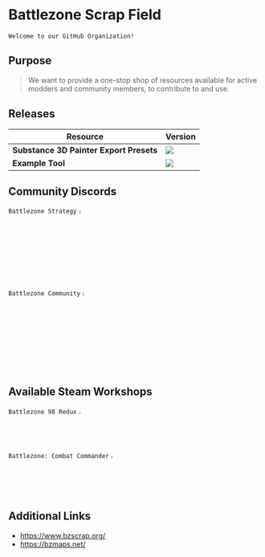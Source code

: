 # Battlezone Scrap Field
```
Welcome to our GitHub Organization!
```

## Purpose
> We want to provide a one-stop shop of resources available for active modders and community members, to contribute to and use.

## Releases
<!-- RELEASES -->
| Resource | Version |
| --- | --- |
| **Substance 3D Painter Export Presets** | <a href='https://github.com/BattlezoneHub/BZ-Substance3DPainter-Export-Presets/releases'><img src='https://img.shields.io/github/v/release/BattlezoneHub/BZ-Substance3DPainter-Export-Presets?color=b86302&label=version&style=for-the-badge&&logo=git&labelColor=222f40'> |
| **Example Tool** | <a href='https://github.com/BattlezoneHub/BZ-Substance3DPainter-Export-Presets/releases'><img src='https://img.shields.io/github/v/release/BattlezoneHub/BZ-Substance3DPainter-Export-Presets?color=b86302&label=version&style=for-the-badge&&logo=git&labelColor=222f40'> |

## Community Discords
`Battlezone Strategy`
<a href="https://www.discord.gg/JmgXdvwm6Y"><code><img width="4%" src="https://img.icons8.com/?size=512&id=30998&format=png" title="Discord"></code></a>
<br>
`Battlezone Community`
<a href="https://www.discord.gg/battlezone-271066904284758027"><code><img width="4%" src="https://img.icons8.com/?size=512&id=30998&format=png" title="Discord"></code></a>

## Available Steam Workshops
`Battlezone 98 Redux`
<a href="https://steamcommunity.com/app/301650/workshop/"><img width="2%" src="https://img.icons8.com/?size=240&id=zNqjI8XKkCv0&format=png" title="BZ98R"></a>
<br>
`Battlezone: Combat Commander`
<a href="https://steamcommunity.com/app/301650/workshop/"><img width="2%" src="https://img.icons8.com/?size=240&id=zNqjI8XKkCv0&format=png" title="BZCC"></a>

## Additional Links
- https://www.bzscrap.org/
- https://bzmaps.net/
